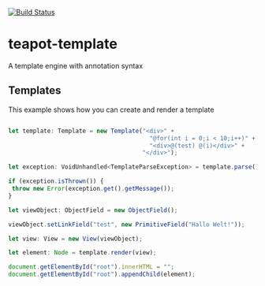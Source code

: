 [![Build Status](https://travis-ci.com/exellian/teapot-template.svg?branch=master)](https://travis-ci.com/exellian/teapot-template)
# teapot-template
 A template engine with annotation syntax
## Templates
 This example shows how you can create and render a template
 
```typescript

let template: Template = new Template("<div>" +
                                        "@for(int i = 0;i < 10;i++)" + 
                                        "<div>@(test) @(i)</div>" +
                                      "</div>");

let exception: VoidUnhandled<TemplateParseException> = template.parse();

if (exception.isThrown()) {
 throw new Error(exception.get().getMessage());
}

let viewObject: ObjectField = new ObjectField();

viewObject.setLinkField("test", new PrimitiveField("Hallo Welt!"));

let view: View = new View(viewObject);

let element: Node = template.render(view);

document.getElementById("root").innerHTML = "";
document.getElementById("root").appendChild(element);


```
 
